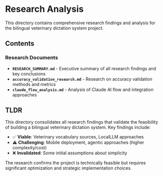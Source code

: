 # Research Analysis

This directory contains comprehensive research findings and analysis for the bilingual veterinary dictation system project.

## Contents

### Research Documents
- **`RESEARCH_SUMMARY.md`** - Executive summary of all research findings and key conclusions
- **`accuracy_validation_research.md`** - Research on accuracy validation methods and metrics
- **`claude_flow_analysis.md`** - Analysis of Claude AI flow and integration approaches

## TLDR

This directory consolidates all research findings that validate the feasibility of building a bilingual veterinary dictation system. Key findings include:

- ✅ **Viable**: Veterinary vocabulary sources, LocalLLM approaches
- ⚠️ **Challenging**: Mobile deployment, agentic approaches (higher complexity/cost)
- ❌ **Invalidated**: Some initial assumptions about simplicity

The research confirms the project is technically feasible but requires significant optimization and strategic implementation choices.
